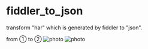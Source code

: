 # fiddler_to_json
transform "har" which is generated by fiddler to "json".

from ① to ②
![photo]("https://github.com/fsickle/fiddler_to_json/blob/master/1.png")
![photo]("https://github.com/fsickle/fiddler_to_json/blob/master/2.png")
